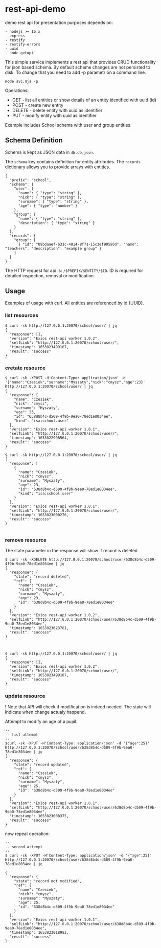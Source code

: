 # rest-api-demo

demo rest api for presentation purposes
depends on:
```
- nodejs >= 16.x
- express
- restify
- restify-errors
- uuid
- node-getopt
```

This simple service implements a rest api that provides CRUD functionality for json based schema.
By default scheme changes are not persisted to disk. To change that you need to add -p parametr on a command line. 

`node svc.mjs -p`


Operations:

* GET - list all entities or show details of an entity identified with uuid (id)
* POST - create new entity
* DELETE - delete entity with uuid as identifier
* PUT - modify entity with uuid as identifier

Example includes School schema with user and group entities.

## Schema Definition 

Schema is kept as JSON data in `db.db.json`.

The `schema` key contains definition for entity attributes.
The `records` dictionary allows you to provide arrays with entities. 

```
{
  "prefix": "school",
  "schema": {
    "user": {
      "name": { "type": "string" },
      "nick": { "type": "string" },
      "surname": { "type": "string" },
      "age": { "type": "number" }
    },
    "group": {
      "name": { "type": "string" },
      "description": { "type": "string" }
    }
  },
  "records": {
    "group": [
      { "id": "09bdaaef-b31c-4814-8f71-15c3ef99586d", "name": "teachers", "description": "example group" }
    ]
  }
}
```

The HTTP request for api is:  `/$PREFIX/$ENTITY/$ID`.
ID is required for detailed inspection, removal or modification.

## Usage

Examples of usage with curl.
All entities are referenced by id {UUID}.


### list resources

```
$ curl -sk http://127.0.0.1:20070/school/user/ | jq
{
  "response": [],
  "version": "Exios rest-api worker 1.0.2",
  "selfLink": "http://127.0.0.1:20070/school/user/",
  "timestamp": 1653823499107,
  "result": "success"
}

```

### cretate resource

```
$ curl -sk -XPOST -H'Content-Type: application/json' -d '{"name":"Czesiek","surname":"Myszaty","nick":"cmysz","age":23}' http://127.0.0.1:20070/school/user/ | jq
{
  "response": {
    "name": "Czesiek",
    "nick": "cmysz",
    "surname": "Myszaty",
    "age": 23,
    "id": "638d8b4c-d509-4f9b-9ea0-78ed1e8034ee",
    "kind": "isa:school.user"
  },
  "version": "Exios rest-api worker 1.0.1",
  "selfLink": "http://127.0.0.1:20070/school/user/",
  "timestamp": 1653822998564,
  "result": "success"
}

$ curl -sk http://127.0.0.1:20070/school/user/ | jq
{
  "response": [
    {
      "name": "Czesiek",
      "nick": "cmysz",
      "surname": "Myszaty",
      "age": 23,
      "id": "638d8b4c-d509-4f9b-9ea0-78ed1e8034ee",
      "kind": "isa:school.user"
    }
  ],
  "version": "Exios rest-api worker 1.0.1",
  "selfLink": "http://127.0.0.1:20070/school/user/",
  "timestamp": 1653823000276,
  "result": "success"
}


```
### remove resource

The state parameter in the response will show if record is deleted.

```
$ curl -sk -XDELETE http://127.0.0.1:20070/school/user/638d8b4c-d509-4f9b-9ea0-78ed1e8034ee | jq
{
  "response": {
    "state": "record deleted",
    "ref": {
      "name": "Czesiek",
      "nick": "cmysz",
      "surname": "Myszaty",
      "age": 23,
      "id": "638d8b4c-d509-4f9b-9ea0-78ed1e8034ee"
    }
  },
  "version": "Exios rest-api worker 1.0.2",
  "selfLink": "http://127.0.0.1:20070/school/user/638d8b4c-d509-4f9b-9ea0-78ed1e8034ee",
  "timestamp": 1653823623781,
  "result": "success"
}



$ curl -sk http://127.0.0.1:20070/school/user/ | jq
{
  "response": [],
  "version": "Exios rest-api worker 1.0.2",
  "selfLink": "http://127.0.0.1:20070/school/user/",
  "timestamp": 1653823499107,
  "result": "success"
}

```

### update resource

! Note that API will check if modification is indeed needed. The state will indicate when change actualy happend.

Attempt to modify an age of a pupil.

```
--
-- fist attempt
--
$curl -sk -XPUT -H'Content-Type: application/json' -d '{"age":25}' http://127.0.0.1:20070/school/user/638d8b4c-d509-4f9b-9ea0-78ed1e8034ee | jq
{
  "response": {
    "state": "record updated",
    "ref": {
      "name": "Czesiek",
      "nick": "cmysz",
      "surname": "Myszaty",
      "age": 25,
      "id": "638d8b4c-d509-4f9b-9ea0-78ed1e8034ee"
    }
  },
  "version": "Exios rest-api worker 1.0.1",
  "selfLink": "http://127.0.0.1:20070/school/user/638d8b4c-d509-4f9b-9ea0-78ed1e8034ee",
  "timestamp": 1653823008375,
  "result": "success"
}
```

now repeat operation:

```
--
-- second attempt
--
$ curl -sk -XPUT -H'Content-Type: application/json' -d '{"age":25}' http://127.0.0.1:20070/school/user/638d8b4c-d509-4f9b-9ea0-78ed1e8034ee | jq

{
  "response": {
    "state": "record not modified",
    "ref": {
      "name": "Czesiek",
      "nick": "cmysz",
      "surname": "Myszaty",
      "age": 25,
      "id": "638d8b4c-d509-4f9b-9ea0-78ed1e8034ee"
    }
  },
  "version": "Exios rest-api worker 1.0.1",
  "selfLink": "http://127.0.0.1:20070/school/user/638d8b4c-d509-4f9b-9ea0-78ed1e8034ee",
  "timestamp": 1653823018982,
  "result": "success"
}

```
